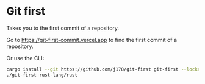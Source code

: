# Git first

Takes you to the first commit of a repository.

Go to https://git-first-commit.vercel.app to find the first commit of a repository.

Or use the CLI:

```bash
cargo install --git https://github.com/j178/git-first git-first --locked
./git-first rust-lang/rust
```
